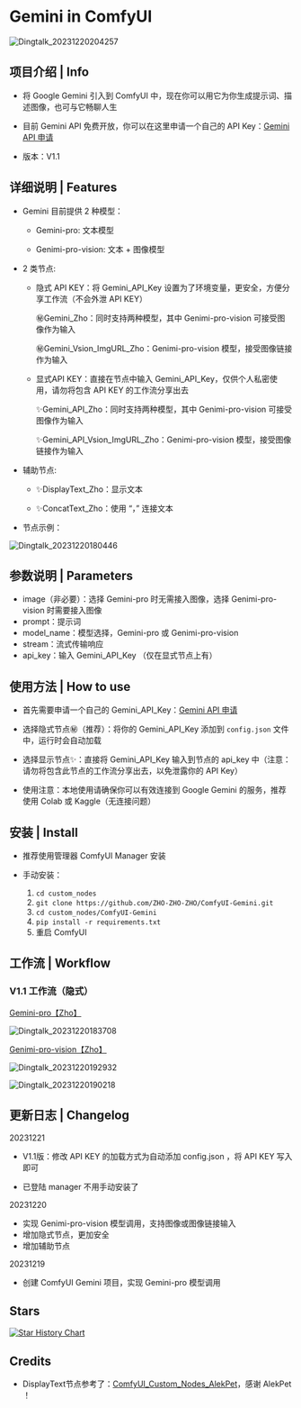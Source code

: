 # Gemini in ComfyUI



![Dingtalk_20231220204257](https://github.com/ZHO-ZHO-ZHO/ComfyUI-Gemini/assets/140084057/07c68b08-858b-4233-a48b-1069552fc8d8)




## 项目介绍 | Info

- 将 Google Gemini 引入到 ComfyUI 中，现在你可以用它为你生成提示词、描述图像，也可与它畅聊人生

- 目前 Gemini API 免费开放，你可以在这里申请一个自己的 API Key：[Gemini API 申请](https://makersuite.google.com/app/apikey)

- 版本：V1.1

## 详细说明 | Features

- Gemini 目前提供 2 种模型：

   - Gemini-pro: 文本模型

   - Genimi-pro-vision: 文本 + 图像模型

- 2 类节点:

   - 隐式 API KEY：将 Gemini_API_Key 设置为了环境变量，更安全，方便分享工作流（不会外泄 API KEY）
     
       ㊙️Gemini_Zho：同时支持两种模型，其中 Genimi-pro-vision 可接受图像作为输入
     
       ㊙️Gemini_Vsion_ImgURL_Zho：Genimi-pro-vision 模型，接受图像链接作为输入

   - 显式API KEY：直接在节点中输入 Gemini_API_Key，仅供个人私密使用，请勿将包含 API KEY 的工作流分享出去
     
       ✨Gemini_API_Zho：同时支持两种模型，其中 Genimi-pro-vision 可接受图像作为输入
  
       ✨Gemini_API_Vsion_ImgURL_Zho：Genimi-pro-vision 模型，接受图像链接作为输入

- 辅助节点:

   - ✨DisplayText_Zho：显示文本
     
   - ✨ConcatText_Zho：使用 “，” 连接文本

- 节点示例：

![Dingtalk_20231220180446](https://github.com/ZHO-ZHO-ZHO/ComfyUI-Gemini/assets/140084057/3cba8d69-09bb-470c-940c-7f796c869d63)

## 参数说明 | Parameters

- image（非必要）：选择 Gemini-pro 时无需接入图像，选择 Genimi-pro-vision 时需要接入图像
- prompt：提示词
- model_name：模型选择，Gemini-pro 或 Genimi-pro-vision
- stream：流式传输响应
- api_key：输入 Gemini_API_Key （仅在显式节点上有）

## 使用方法 | How to use

- 首先需要申请一个自己的 Gemini_API_Key：[Gemini API 申请](https://makersuite.google.com/app/apikey) 

- 选择隐式节点㊙️（推荐）：将你的 Gemini_API_Key 添加到 `config.json` 文件中，运行时会自动加载

- 选择显示节点✨：直接将 Gemini_API_Key 输入到节点的 api_key 中（注意：请勿将包含此节点的工作流分享出去，以免泄露你的 API Key）

- 使用注意：本地使用请确保你可以有效连接到 Google Gemini 的服务，推荐使用 Colab 或 Kaggle（无连接问题）

## 安装 | Install

- 推荐使用管理器 ComfyUI Manager 安装

- 手动安装：
    1. `cd custom_nodes`
    2. `git clone https://github.com/ZHO-ZHO-ZHO/ComfyUI-Gemini.git`
    3. `cd custom_nodes/ComfyUI-Gemini`
    4. `pip install -r requirements.txt`
    5. 重启 ComfyUI

## 工作流 | Workflow

### V1.1 工作流（隐式）

[Gemini-pro【Zho】](https://github.com/ZHO-ZHO-ZHO/ComfyUI-Gemini/blob/main/Gemini_workflows/Gemini-pro%E3%80%90Zho%E3%80%91.json) 

![Dingtalk_20231220183708](https://github.com/ZHO-ZHO-ZHO/ComfyUI-Gemini/assets/140084057/7f0e222a-2de4-4c5b-883a-2172667d1d5b)

[Genimi-pro-vision【Zho】](https://github.com/ZHO-ZHO-ZHO/ComfyUI-Gemini/blob/main/Gemini_workflows/Gemini-pro-vision%E3%80%90Zho%E3%80%91.json)

![Dingtalk_20231220192932](https://github.com/ZHO-ZHO-ZHO/ComfyUI-Gemini/assets/140084057/db4f4bf6-a0cf-42af-ac5a-7e2afd1bda93)

![Dingtalk_20231220190218](https://github.com/ZHO-ZHO-ZHO/ComfyUI-Gemini/assets/140084057/5bb57f7b-f00f-454a-9435-c1b8a02ae71a)


## 更新日志 | Changelog

20231221

- V1.1版：修改 API KEY 的加载方式为自动添加 config.json ，将 API KEY 写入即可
  
- 已登陆 manager 不用手动安装了

20231220

- 实现 Genimi-pro-vision 模型调用，支持图像或图像链接输入
- 增加隐式节点，更加安全
- 增加辅助节点

20231219

- 创建 ComfyUI Gemini 项目，实现 Gemini-pro 模型调用


## Stars 

[![Star History Chart](https://api.star-history.com/svg?repos=ZHO-ZHO-ZHO/ComfyUI-Gemini&type=Timeline)](https://star-history.com/#ZHO-ZHO-ZHO/ComfyUI-Gemini&Timeline)


## Credits

- DisplayText节点参考了：[ComfyUI_Custom_Nodes_AlekPet](https://github.com/AlekPet/ComfyUI_Custom_Nodes_AlekPet)，感谢 AlekPet ！
